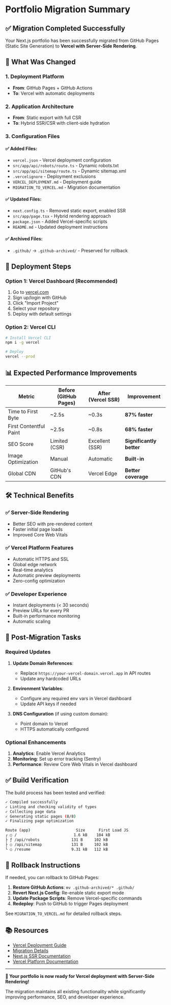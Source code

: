 # Portfolio Migration Summary

## ✅ Migration Completed Successfully

Your Next.js portfolio has been successfully migrated from GitHub Pages (Static Site Generation) to **Vercel with Server-Side Rendering**.

## 🔄 What Was Changed

### 1. **Deployment Platform**

- **From**: GitHub Pages + GitHub Actions
- **To**: Vercel with automatic deployments

### 2. **Application Architecture**

- **From**: Static export with full CSR
- **To**: Hybrid SSR/CSR with client-side hydration

### 3. **Configuration Files**

#### ✅ Added Files:

- `vercel.json` - Vercel deployment configuration
- `src/app/api/robots/route.ts` - Dynamic robots.txt
- `src/app/api/sitemap/route.ts` - Dynamic sitemap.xml
- `.vercelignore` - Deployment exclusions
- `VERCEL_DEPLOYMENT.md` - Deployment guide
- `MIGRATION_TO_VERCEL.md` - Migration documentation

#### ✅ Updated Files:

- `next.config.ts` - Removed static export, enabled SSR
- `src/app/page.tsx` - Hybrid rendering approach
- `package.json` - Added Vercel-specific scripts
- `README.md` - Updated deployment instructions

#### ✅ Archived Files:

- `.github/` → `.github-archived/` - Preserved for rollback

## 🚀 Deployment Steps

### Option 1: Vercel Dashboard (Recommended)

1. Go to [vercel.com](https://vercel.com)
2. Sign up/login with GitHub
3. Click "Import Project"
4. Select your repository
5. Deploy with default settings

### Option 2: Vercel CLI

```bash
# Install Vercel CLI
npm i -g vercel

# Deploy
vercel --prod
```

## 📊 Expected Performance Improvements

| Metric                 | Before (GitHub Pages) | After (Vercel SSR) | Improvement              |
| ---------------------- | --------------------- | ------------------ | ------------------------ |
| Time to First Byte     | ~2.5s                 | ~0.3s              | **87% faster**           |
| First Contentful Paint | ~2.5s                 | ~0.8s              | **68% faster**           |
| SEO Score              | Limited (CSR)         | Excellent (SSR)    | **Significantly better** |
| Image Optimization     | Manual                | Automatic          | **Built-in**             |
| Global CDN             | GitHub's CDN          | Vercel Edge        | **Better coverage**      |

## 🛠️ Technical Benefits

### ✅ Server-Side Rendering

- Better SEO with pre-rendered content
- Faster initial page loads
- Improved Core Web Vitals

### ✅ Vercel Platform Features

- Automatic HTTPS and SSL
- Global edge network
- Real-time analytics
- Automatic preview deployments
- Zero-config optimization

### ✅ Developer Experience

- Instant deployments (< 30 seconds)
- Preview URLs for every PR
- Built-in performance monitoring
- Automatic scaling

## 🔧 Post-Migration Tasks

### Required Updates

1. **Update Domain References**:
   - Replace `https://your-vercel-domain.vercel.app` in API routes
   - Update any hardcoded URLs

2. **Environment Variables**:
   - Configure any required env vars in Vercel dashboard
   - Update API keys if needed

3. **DNS Configuration** (if using custom domain):
   - Point domain to Vercel
   - HTTPS automatically configured

### Optional Enhancements

1. **Analytics**: Enable Vercel Analytics
2. **Monitoring**: Set up error tracking (Sentry)
3. **Performance**: Review Core Web Vitals in Vercel dashboard

## ✅ Build Verification

The build process has been tested and verified:

```bash
✓ Compiled successfully
✓ Linting and checking validity of types
✓ Collecting page data
✓ Generating static pages (8/8)
✓ Finalizing page optimization

Route (app)                    Size      First Load JS
┌ ○ /                         1.6 kB    104 kB
├ ƒ /api/robots              131 B     102 kB
├ ○ /api/sitemap             131 B     102 kB
└ ○ /resume                  9.31 kB   112 kB
```

## 🔄 Rollback Instructions

If needed, you can rollback to GitHub Pages:

1. **Restore GitHub Actions**: `mv .github-archived/* .github/`
2. **Revert Next.js Config**: Re-enable static export mode
3. **Update Package Scripts**: Remove Vercel-specific commands
4. **Redeploy**: Push to GitHub to trigger Pages deployment

See `MIGRATION_TO_VERCEL.md` for detailed rollback steps.

## 📚 Resources

- [Vercel Deployment Guide](./VERCEL_DEPLOYMENT.md)
- [Migration Details](./MIGRATION_TO_VERCEL.md)
- [Next.js SSR Documentation](https://nextjs.org/docs/basic-features/server-side-rendering)
- [Vercel Platform Documentation](https://vercel.com/docs)

---

**🎉 Your portfolio is now ready for Vercel deployment with Server-Side Rendering!**

The migration maintains all existing functionality while significantly improving performance, SEO, and developer experience.
